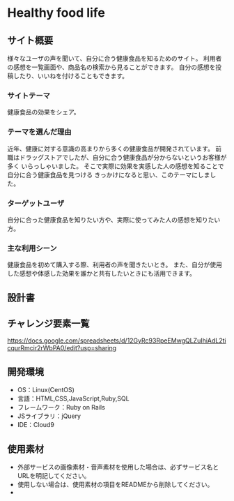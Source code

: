 # Healthy food life

## サイト概要
様々なユーザの声を聞いて、自分に合う健康食品を知るためのサイト。
利用者の感想を一覧画面や、商品名の検索から見ることができます。
自分の感想を投稿したり、いいねを付けることもできます。

### サイトテーマ
健康食品の効果をシェア。

### テーマを選んだ理由
近年、健康に対する意識の高まりから多くの健康食品が開発されています。
前職はドラッグストアでしたが、自分に合う健康食品が分からないというお客様が多く
いらっしゃいました。
そこで実際に効果を実感した人の感想を知ることで自分に合う健康食品を見つける
きっかけになると思い、このテーマにしました。

### ターゲットユーザ
自分に合った健康食品を知りたい方や、実際に使ってみた人の感想を知りたい方。

### 主な利用シーン
健康食品を初めて購入する際、利用者の声を聞きたいとき。
また、自分が使用した感想や体感した効果を誰かと共有したいときにも活用できます。

## 設計書


## チャレンジ要素一覧
https://docs.google.com/spreadsheets/d/12GyRc93RpeEMwgQLZuIhiAdL2ticqurRmcir2rWbPA0/edit?usp=sharing

## 開発環境
- OS：Linux(CentOS)
- 言語：HTML,CSS,JavaScript,Ruby,SQL
- フレームワーク：Ruby on Rails
- JSライブラリ：jQuery
- IDE：Cloud9

## 使用素材
- 外部サービスの画像素材・音声素材を使用した場合は、必ずサービス名とURLを明記してください。
- 使用しない場合は、使用素材の項目をREADMEから削除してください。
-
